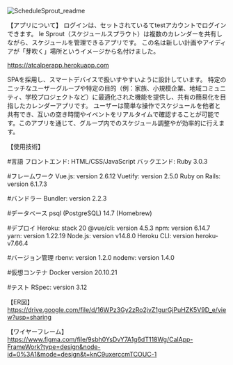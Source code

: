 
![ScheduleSprout_readme](https://github.com/at-construct/at_calperapp/assets/53667957/ae709d2e-bb89-4c44-bba4-1de151504390)

【アプリについて】
ログインは、セットされているてtestアカウントでログインできます。
le Sprout（スケジュールスプラウト）は複数のカレンダーを共有しながら、スケジュールを管理できるアプリです。
この名は新しい計画やアイディアが「芽吹く」場所というイメージから名付けました。

https://atcalperapp.herokuapp.com

SPAを採用し、スマートデバイスで扱いすやすいように設計しています。
特定のニッチなユーザーグループや特定の目的（例：家族、小規模企業、地域コミュニティ、学校プロジェクトなど）に最適化された機能を提供し、共有の簡易化を目指したカレンダーアプリです。
ユーザーは簡単な操作でスケジュールを他者と共有でき、互いの空き時間やイベントをリアルタイムで確認することが可能です。このアプリを通じて、グループ内でのスケジュール調整やが効率的に行えます。


【使用技術】

#言語
フロントエンド: HTML/CSS/JavaScript
バックエンド: Ruby 3.0.3

#フレームワーク
Vue.js: version 2.6.12
Vuetify: version 2.5.0
Ruby on Rails: version 6.1.7.3

#バンドラー
Bundler: version 2.2.3

#データベース
psql (PostgreSQL) 14.7 (Homebrew)

#デプロイ
Heroku: stack 20
@vue/cli: version 4.5.3
npm: version 6.14.7
yarn: version 1.22.19
Node.js: version v14.8.0
Heroku CLI: version heroku-v7.66.4

#バージョン管理
rbenv: version 1.2.0
nodenv: version 1.4.0

#仮想コンテナ
Docker version 20.10.21

#テスト
RSpec: version 3.12

【ER図】
https://drive.google.com/file/d/16WPz3Gy2zRo2jvZ1gurGjPuHZK5V9D_e/view?usp=sharing

【ワイヤーフレーム】
https://www.figma.com/file/9sbh0YsDvY7A1g6dT118Wg/CalApp-FrameWork?type=design&node-id=0%3A1&mode=design&t=knC9uxerccmTCOUC-1


